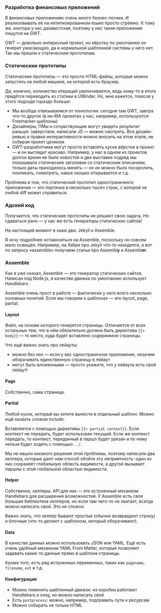### Разработка финансовых приложений

В финансовых приложениях очень много бизнес-логики. И реализовывать её на нетипизированном языке просто стрёмно. К тому же, контора у нас джавистская, поэтому у нас такие приложения пишутся на GWT.

GWT — довольно интересный проект, но вёрстку по умолчанию он генерит ужасающую, да и нормальной шаблонной системы у него нет. Так мы пришли к статическим прототипам.

### Статические прототипы

Статические прототипы — это просто HTML-файлы, которые можно запустить на любой машине, на которой есть браузер.

Да, конечно, количество итераций увеличивается, ведь кому-то в итоге придётся переводить из статики в UIBinder. Но, мне кажется, плюсов у этого подходя гораздо больше:
* Мы вообще отвязываемся от технологии: сегодня там GWT, завтра что-то другое (в не-RIA проектах у нас, например, используются Freemarker-шаблоны)
* Дизайнеры, ПМы и сочувствующие могут увидеть результат раньше: заверстали, написали JS — можно смотреть. Все дизайн-ревью и правки интерактивности можно вносить на этом этапе, не собирая проект целиком
* GWT-разработчики могут просто вставлять куски вёрстки в проект — и он выглядит красиво. Например, у нас в одном из проектов долгое время не было новостей и две выставки подряд мы показывали статические заголовки со статическим описанием, только даты приходилось менять — но их можно было поскролить, покликать, помотреть, какое окошко открывается и т.д.

Проблема в том, что статический прототип одностраничного приложения — это портянка в несколько тысяч строк, с которой не любой diff может справиться.

### Адский код

Получается, что статические прототипы не решают свою задачу. Но сдаваться рано — у нас же есть генераторы статических сайтов!

На настоящий момент я знаю два: Jekyll и Assemble.

Я хочу подробнее оставноиться на Assemble, поскольку он совсем мало освещён. Например, на Хабре про Jekyll что-то находится, а вот по запросу «assemble» получаем статьи про Assembl**y** и Assembl**er**.

### Assemble

Как я уже сказал, Assemble — это генератор статических сайтов. Написан под Node.js, в качестве движка по умолчанию использует Handlebars.

Assemble очень прост в работе — фактически у него всего несколько основных понятий. Если мы говорим о шаблонах — это layout, page, partial.

#### Layout

Файл, на основе которого генерятся страницы. Отличается от всех остальных тем, что в нём обязательно должна быть директива `{{> body}}` — то место, куда будет вставлено содержимое страницы.

Что ещё важно знать про лейауты:
* можно без них — если у вас одностраничное приложение, незачем оборачивать единственную страницу в лейаут
* могут быть вложенными — просто укажите, что у лейаута есть свой лейаут!

#### Page

Собственно, сама страница.

#### Partial

Любой кусок, который вы хотите вынести в отдельный шаблон. Можно ещё назвать словом include.

Вставляется с помощью директивы `{{> partial context}}`. Если контекст не передать, будет использован текущий. Если же контекст передать, то контекст, переданный в паршл будет урезан и по нему нельзя будет ходить с помощью `../`.

Мы не нашли никакого решения этой проблемы, поэтому написали два хелпера, которые дают нам способ обойти эту неприятность: один из них сохраняет глобальную область видимости, а другой вызывает паршлы с этой глобальной областью видимости.

#### Helper

Собственно, хелперы. API для них — это встроенный механизм Handlebars для расширения возможностей. У Assemble есть своя большая библиотека хелперов, но если там чего-то не хватает, всегда можно написать свой. Это не сложно.

Важно знать, что хелпер бывают простые (обычно возвращают строку) и блочные (что-то делают с шаблоном, который оборачивают).

#### Data

В качестве данных можно использовать JSON или YAML. Ещё есть очень удобный механизм YAML Front Matter, который позволяет задавать какие-то данные прямо в шаблоне страницы.

Кроме того, есть ряд встроенных переменных, таких как `pagename`, `filename`, `ext` и т.д.

#### Конфигурация

* Можно поменять шаблонный движок: из коробки работают Handlebars и swig, но можно написать свой
* Есть `postprocess`: можно, например, подправить пути к ресурсам
* Можно собирать не только HTML
